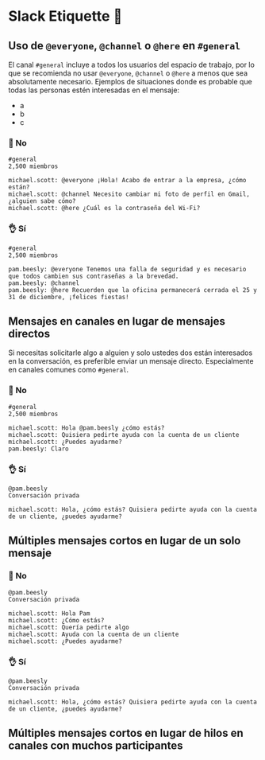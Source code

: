 # Slack Etiquette 🎩

## Uso de `@everyone`, `@channel` o `@here` en `#general`

El canal `#general` incluye a todos los usuarios del espacio de trabajo, por lo que se recomienda no usar
`@everyone`, `@channel` o `@here` a menos que sea absolutamente necesario. Ejemplos de situaciones donde es
probable que todas las personas estén interesadas en el mensaje:

- a
- b
- c

### 🤦 No

```
#general
2,500 miembros

michael.scott: @everyone ¡Hola! Acabo de entrar a la empresa, ¿cómo están?
michael.scott: @channel Necesito cambiar mi foto de perfil en Gmail, ¿alguien sabe cómo?
michael.scott: @here ¿Cuál es la contraseña del Wi-Fi?
```

### 👌 Sí

```
#general
2,500 miembros

pam.beesly: @everyone Tenemos una falla de seguridad y es necesario que todos cambien sus contraseñas a la brevedad.
pam.beesly: @channel 
pam.beesly: @here Recuerden que la oficina permanecerá cerrada el 25 y 31 de diciembre, ¡felices fiestas!
```

## Mensajes en canales en lugar de mensajes directos

Si necesitas solicitarle algo a alguien y solo ustedes dos están interesados en la conversación,
es preferible enviar un mensaje directo. Especialmente en canales comunes como `#general`.

### 🤦 No

```
#general
2,500 miembros

michael.scott: Hola @pam.beesly ¿cómo estás?
michael.scott: Quisiera pedirte ayuda con la cuenta de un cliente
michael.scott: ¿Puedes ayudarme?
pam.beesly: Claro
```

### 👌 Sí

```
@pam.beesly
Conversación privada

michael.scott: Hola, ¿cómo estás? Quisiera pedirte ayuda con la cuenta de un cliente, ¿puedes ayudarme?
```

## Múltiples mensajes cortos en lugar de un solo mensaje

### 🤦 No

```
@pam.beesly
Conversación privada

michael.scott: Hola Pam
michael.scott: ¿Cómo estás?
michael.scott: Quería pedirte algo
michael.scott: Ayuda con la cuenta de un cliente
michael.scott: ¿Puedes ayudarme?
```

### 👌 Sí

```
@pam.beesly
Conversación privada

michael.scott: Hola, ¿cómo estás? Quisiera pedirte ayuda con la cuenta de un cliente, ¿puedes ayudarme?
```

## Múltiples mensajes cortos en lugar de hilos en canales con muchos participantes
